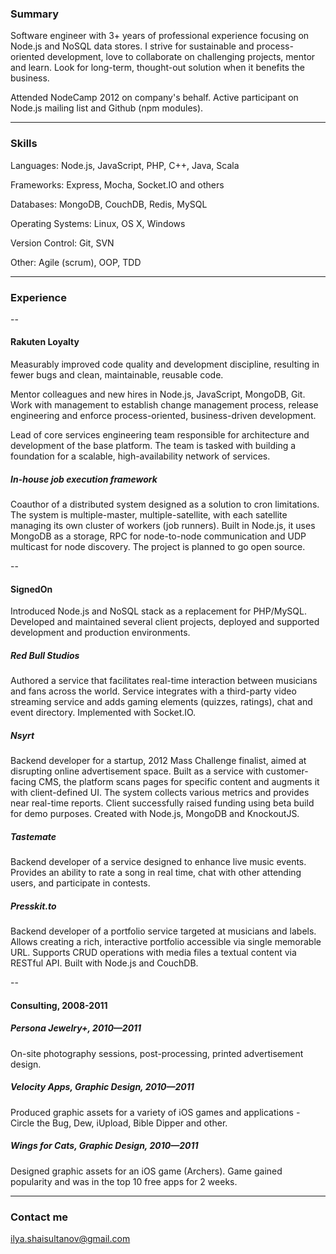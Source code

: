 ### Summary
Software engineer with 3+ years of professional experience focusing on Node.js and NoSQL data stores. I strive for sustainable and process-oriented development, love to collaborate on challenging projects, mentor and learn. Look for long-term, thought-out solution when it benefits the business.

Attended NodeCamp 2012 on company's behalf. Active participant on Node.js mailing list and Github (npm modules).
____

### Skills
Languages: Node.js, JavaScript, PHP, C++, Java, Scala

Frameworks: Express, Mocha, Socket.IO and others

Databases: MongoDB, CouchDB, Redis, MySQL

Operating Systems: Linux, OS X, Windows

Version Control: Git, SVN

Other: Agile (scrum), OOP, TDD
____

### Experience
--
#### Rakuten Loyalty
Measurably improved code quality and development discipline, resulting in fewer bugs and clean, maintainable, reusable code.

Mentor colleagues and new hires in Node.js, JavaScript, MongoDB, Git. Work with management to establish change management process, release engineering and enforce process-oriented, business-driven development.

Lead of core services engineering team responsible for architecture and development of the base platform. The team is tasked with building a foundation for a scalable, high-availability network of services.

##### In-house job execution framework
Coauthor of a distributed system designed as a solution to cron limitations. The system is multiple-master, multiple-satellite, with each satellite managing its own cluster of workers (job runners). Built in Node.js, it uses MongoDB as a storage, RPC for node-to-node communication and UDP multicast for node discovery. The project is planned to go open source.

--
#### SignedOn
Introduced Node.js and NoSQL stack as a replacement for PHP/MySQL. Developed and maintained several client projects, deployed and supported development and production environments.

##### Red Bull Studios
Authored a service that facilitates real-time interaction between musicians and fans across the world. Service integrates with a third-party video streaming service and adds gaming elements (quizzes, ratings), chat and event directory. Implemented with Socket.IO.

##### Nsyrt
Backend developer for a startup, 2012 Mass Challenge finalist, aimed at disrupting online advertisement space. Built as a service with customer-facing CMS, the platform scans pages for specific content and augments it with client-defined UI. The system collects various metrics and provides near real-time reports. Client successfully raised funding using beta build for demo purposes. Created with Node.js, MongoDB and KnockoutJS.

##### Tastemate
Backend developer of a service designed to enhance live music events. Provides an ability to rate a song in real time, chat with other attending users, and participate in contests. 

##### Presskit.to
Backend developer of a portfolio service targeted at musicians and labels. Allows creating a rich, interactive portfolio accessible via single memorable URL. Supports CRUD operations with media files a textual content via RESTful API. Built with Node.js and CouchDB.

--
#### Consulting, 2008-2011
##### Persona Jewelry+, 2010—2011
On-site photography sessions, post-processing, printed advertisement design.

##### Velocity Apps, Graphic Design, 2010—2011
Produced graphic assets for a variety of iOS games and applications - Circle the Bug, Dew, iUpload, Bible Dipper and other.

##### Wings for Cats, Graphic Design, 2010—2011
Designed graphic assets for an iOS game (Archers). Game gained popularity and was in the top 10 free apps for 2 weeks.
____

### Contact me
ilya.shaisultanov@gmail.com

